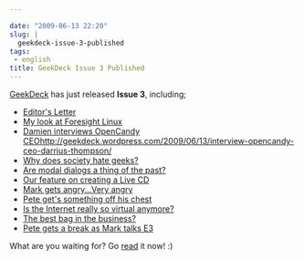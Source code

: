 ```yaml
---

date: "2009-06-13 22:20"
slug: |
  geekdeck-issue-3-published
tags:
 - english
title: GeekDeck Issue 3 Published
---
```


[GeekDeck](http://geekdeck.wordpress.com) has just released **Issue 3**,
including;

-   [Editor's
    Letter](http://geekdeck.wordpress.com/2009/06/13/editors-letter-weve-come-a-long-way-in-a-short-time/)
-   [My look at Foresight
    Linux](http://geekdeck.wordpress.com/2009/06/13/review-cherry-picks-of-the-month-foresight-linux/)
-   [Damien interviews OpenCandy
    CEO](http://geekdeck.wordpress.com/2009/06/13/interview-opencandy-ceo-darrius-thompson/)<http://geekdeck.wordpress.com/2009/06/13/interview-opencandy-ceo-darrius-thompson/>
-   [Why does society hate
    geeks?](http://geekdeck.wordpress.com/2009/06/13/culture-where-have-all-the-geekers-gone/)
-   [Are modal dialogs a thing of the
    past?](http://geekdeck.wordpress.com/2009/06/13/programming-undo-adds-usability-to-our-frictionless-desktop/)
-   [Our feature on creating a Live
    CD](http://geekdeck.wordpress.com/2009/06/13/feature-creating-your-own-linux-live-cd-from-scratch/)
-   [Mark gets angry...Very
    angry](http://geekdeck.wordpress.com/2009/06/13/gaming-me-gamer-me-angry/)
-   [Pete get's something off his
    chest](http://geekdeck.wordpress.com/2009/06/13/industry-if-it-werent-for-ignorance/)
-   [Is the Internet really so virtual
    anymore?](http://geekdeck.wordpress.com/2009/06/13/culture-the-not-so-virtual-internet/)
-   [The best bag in the
    business?](http://geekdeck.wordpress.com/2009/06/13/review-lowepro-compudaypack/)
-   [Pete gets a break as Mark talks
    E3](http://geekdeck.wordpress.com/2009/06/13/sign-off-do-my-eyes-deceive-me-a-skeptic%C3%A2%E2%82%AC%E2%84%A2s-view-of-the-e3-announcements/)

What are you waiting for? Go [read](http://geekdeck.wordpress.com) it
now! :)
